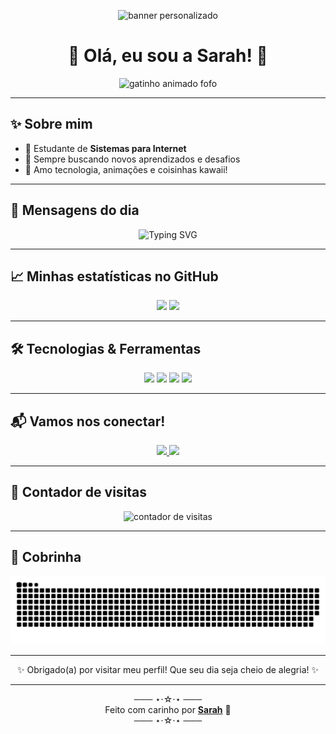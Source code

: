 <p align="center">
  <img src="https://capsule-render.vercel.app/api?type=waving&color=FF69B4,FFB6C1&height=250&section=header&text=✨%20Bem-vindo(a)%20ao%20meu%20perfil!%20✨&fontSize=40&fontColor=ffffff&fontAlignY=35&desc=Seja+feliz+e+se+sinta+em+casa!&descAlign=50&descSize=20&animation=twinkling" alt="banner personalizado" />
</p>

<h1 align="center">🌸 Olá, eu sou a Sarah! 🌸</h1>

<p align="center">
  <img src="https://media.giphy.com/media/MDJ9IbxxvDUQM/giphy.gif" width="200" alt="gatinho animado fofo" />
</p>

---

## ✨ Sobre mim
- 🌼 Estudante de **Sistemas para Internet**
- 🎯 Sempre buscando novos aprendizados e desafios
- 🎀 Amo tecnologia, animações e coisinhas kawaii!

---

## 💖 Mensagens do dia

<p align="center">
  <img src="https://readme-typing-svg.herokuapp.com?font=Nunito&size=24&pause=1000&color=FF69B4&center=true&vCenter=true&width=435&lines=Seja+bem-vindo(a)+ao+meu+perfil!;Desenvolvendo+coisas+incríveis+!;Vamos+codar+com+fofura+!+%F0%9F%90%B1" alt="Typing SVG" />
</p>


---

## 📈 Minhas estatísticas no GitHub

<p align="center">
  <img height="170" src="https://github-readme-stats.vercel.app/api?username=Sarah-Neco&show_icons=true&theme=rose_pine&hide_title=true" />
  <img height="170" src="https://github-readme-stats.vercel.app/api/top-langs/?username=Sarah-Neco&layout=compact&theme=rose_pine" />
</p>

---

## 🛠️ Tecnologias & Ferramentas

<p align="center">
  <img src="https://img.shields.io/badge/HTML5-ff69b4?style=for-the-badge&logo=html5&logoColor=white" />
  <img src="https://img.shields.io/badge/CSS3-ff69b4?style=for-the-badge&logo=css3&logoColor=white" />
  <img src="https://img.shields.io/badge/JavaScript-ff69b4?style=for-the-badge&logo=javascript&logoColor=white" />
   <img src="https://img.shields.io/badge/Phyton-ff69b4?style=for-the-badge&logo=phyton&logoColor=white" />
</p>

---

## 📬 Vamos nos conectar!

<p align="center">
  <a href="mailto:sarah7neco@gmail.com">
    <img src="https://img.shields.io/badge/Gmail-ff69b4?style=for-the-badge&logo=gmail&logoColor=white" />
  </a>
  <a href="https://github.com/Sarah-Neco" target="_blank">
    <img src="https://img.shields.io/badge/GitHub-ff69b4?style=for-the-badge&logo=github&logoColor=white" />
  </a>
</p>

---

## 👀 Contador de visitas

<p align="center">
  <img src="https://komarev.com/ghpvc/?username=Sarah-Neco&label=Profile+Views&color=ff69b4&style=flat" alt="contador de visitas" />
</p>

---

## 🐍 Cobrinha

<p align="center">
  <img src="https://raw.githubusercontent.com/Sarah-Neco/Sarah-Neco/output/github-contribution-grid-snake.svg" alt="Snake animation" />
</p>

---

<p align="center">
  ✨ Obrigado(a) por visitar meu perfil! Que seu dia seja cheio de alegria! ✨
</p>

---

<p align="center">
  ─── ⋆⋅☆⋅⋆ ───<br/>
  Feito com carinho por <a href="https://github.com/Sarah-Neco" target="_blank"><strong>Sarah</strong></a> 🌸<br/>
  ─── ⋆⋅☆⋅⋆ ───
</p>
